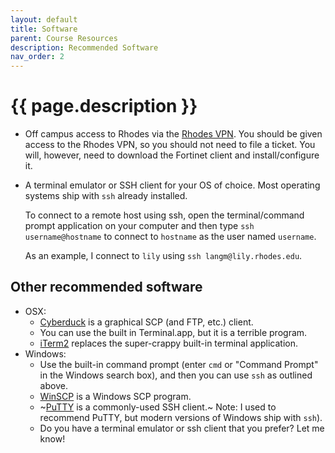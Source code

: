 ```yaml
---
layout: default
title: Software
parent: Course Resources
description: Recommended Software
nav_order: 2
---
```


# {{ page.description }}

* Off campus access to Rhodes via the [Rhodes VPN](https://tinyr.us/rhodes-vpn).
  You should be given access to the Rhodes VPN, so you should not need to file a
  ticket. You will, however, need to download the Fortinet client and
  install/configure it.

* A terminal emulator or SSH client for your OS of choice. Most operating
  systems ship with `ssh` already installed.

  To connect to a remote host using ssh, open the terminal/command prompt
  application on your computer and then type `ssh username@hostname` to connect
  to `hostname` as the user named `username`.

  As an example, I connect to `lily` using `ssh langm@lily.rhodes.edu`.


## Other recommended software

* OSX:
  * [Cyberduck](https://cyberduck.io) is a graphical SCP (and FTP, etc.)
    client.
  * You can use the built in Terminal.app, but it is a terrible program.
  * [iTerm2](https://iterm2.com/) replaces the super-crappy built-in terminal application.
* Windows: 
  * Use the built-in command prompt (enter `cmd` or "Command Prompt" in the
    Windows search box), and then you can use `ssh` as outlined above.
  * [WinSCP](https://winscp.net/eng/index.php) is a Windows SCP program.
  * ~[PuTTY](https://www.putty.org/) is a commonly-used SSH client.~ Note: I
    used to recommend PuTTY, but modern versions of Windows ship with `ssh`).
  * Do you have a terminal emulator or ssh client that you prefer? Let me know!

